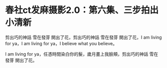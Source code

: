 # 春社ct发麻摄影2.0：第六集、三步拍出小清新

剪出巧的神話 雪在發芽 開出了花，剪出巧的神話 雪在發芽 開出了花，I am living for ya，I am living for ya，I believe what you believe。

I am living for ya，任憑時間染白你的髮，歲月畫上我臉頰，剪出巧的神話 雪在發芽 開出了花。